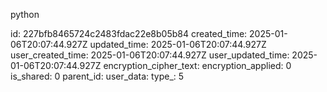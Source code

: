 python

id: 227bfb8465724c2483fdac22e8b05b84
created_time: 2025-01-06T20:07:44.927Z
updated_time: 2025-01-06T20:07:44.927Z
user_created_time: 2025-01-06T20:07:44.927Z
user_updated_time: 2025-01-06T20:07:44.927Z
encryption_cipher_text: 
encryption_applied: 0
is_shared: 0
parent_id: 
user_data: 
type_: 5